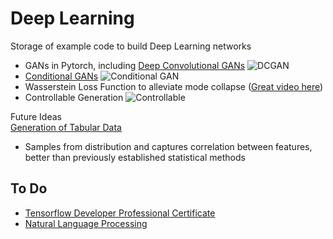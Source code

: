# Deep Learning
Storage of example code to build Deep Learning networks
- GANs in Pytorch, including [Deep Convolutional GANs](https://arxiv.org/pdf/1511.06434v1.pdf)
![DCGAN](https://miro.medium.com/max/846/1*rdXKdyfNjorzP10ZA3yNmQ.png)
- [Conditional GANs](https://arxiv.org/pdf/1411.1784.pdf) 
![Conditional GAN](https://3qeqpr26caki16dnhd19sv6by6v-wpengine.netdna-ssl.com/wp-content/uploads/2019/05/Example-of-a-Conditional-Generator-and-a-Conditional-Discriminator-in-a-Conditional-Generative-Adversarial-Network-1024x887.png)
- Wasserstein Loss Function to alleviate mode collapse ([Great video here](https://www.coursera.org/lecture/build-basic-generative-adversarial-networks-gans/mode-collapse-Terkm))
- Controllable Generation
![Controllable](https://i.imgur.com/TkJZLee.png)

Future Ideas  
[Generation of Tabular Data](https://arxiv.org/pdf/1811.11264.pdf)
- Samples from distribution and captures correlation between features, better than previously established statistical methods

## To Do
- [Tensorflow Developer Professional Certificate](https://www.coursera.org/professional-certificates/tensorflow-in-practice?utm_source=deeplearning-ai&utm_medium=institutions&utm_campaign=TF3)
- [Natural Language Processing](https://www.coursera.org/specializations/natural-language-processing)


